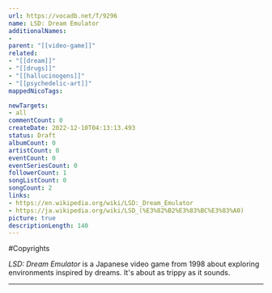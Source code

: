 ```yaml
---
url: https://vocadb.net/T/9296
name: LSD: Dream Emulator
additionalNames: 
- 
parent: "[[video-game]]"
related:
- "[[dream]]"
- "[[drugs]]"
- "[[hallucinogens]]"
- "[[psychedelic-art]]"
mappedNicoTags:

newTargets:
- all
commentCount: 0
createDate: 2022-12-10T04:13:13.493
status: Draft
albumCount: 0
artistCount: 0
eventCount: 0
eventSeriesCount: 0
followerCount: 1
songListCount: 0
songCount: 2
links: 
- https://en.wikipedia.org/wiki/LSD:_Dream_Emulator
- https://ja.wikipedia.org/wiki/LSD_(%E3%82%B2%E3%83%BC%E3%83%A0)
picture: true
descriptionLength: 140
---
```


#Copyrights

*LSD: Dream Emulator* is a Japanese video game from 1998 about exploring environments inspired by dreams. It's about as trippy as it sounds.

---

